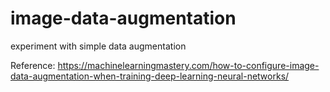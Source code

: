 # image-data-augmentation
experiment with simple data augmentation

Reference: 
https://machinelearningmastery.com/how-to-configure-image-data-augmentation-when-training-deep-learning-neural-networks/